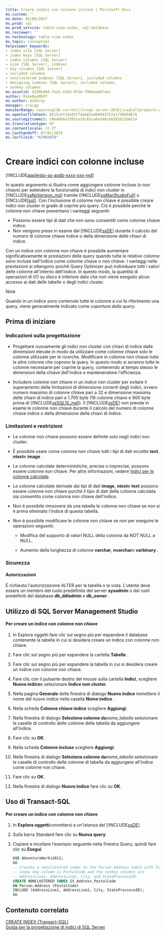 ```yaml
---
title: Creare indici con colonne incluse | Microsoft Docs
ms.custom: ''
ms.date: 03/09/2017
ms.prod: sql
ms.prod_service: table-view-index, sql-database
ms.reviewer: ''
ms.technology: table-view-index
ms.topic: conceptual
helpviewer_keywords:
- index size [SQL Server]
- index keys [SQL Server]
- index columns [SQL Server]
- size [SQL Server], indexes
- key columns [SQL Server]
- included columns
- nonclustered indexes [SQL Server], included columns
- designing indexes [SQL Server], included columns
- nonkey columns
ms.assetid: d198648d-fea5-416d-9f30-f9d4aebbf4ec
author: MikeRayMSFT
ms.author: mikeray
manager: craigg
monikerRange: =azuresqldb-current||>=sql-server-2016||=sqlallproducts-allversions||>=sql-server-linux-2017||=azuresqldb-mi-current
ms.openlocfilehash: b515cbf3da95ffdab82ad609937b7a1738684678
ms.sourcegitcommit: c0e48b643385ce19c65ca6e348ce83b2d22b6514
ms.translationtype: HT
ms.contentlocale: it-IT
ms.lasthandoff: 07/01/2019
ms.locfileid: "67492879"
---
```

# <a name="create-indexes-with-included-columns"></a>Creare indici con colonne incluse
[!INCLUDE[appliesto-ss-asdb-xxxx-xxx-md](../../includes/appliesto-ss-asdb-xxxx-xxx-md.md)]

  In questo argomento si illustra come aggiungere colonne incluse (o non chiave) per estendere la funzionalità di indici non cluster in [!INCLUDE[ssNoVersion_md](../../includes/ssnoversion-md.md)] tramite [!INCLUDE[ssManStudioFull](../../includes/ssmanstudiofull-md.md)] o [!INCLUDE[tsql](../../includes/tsql-md.md)]. Con l'inclusione di colonne non chiave è possibile creare indici non cluster in grado di coprire più query. Ciò è possibile perché le colonne non chiave presentano i vantaggi seguenti:  
  
-   Possono essere tipi di dati che non sono consentiti come colonne chiave indice.  
-   Non vengono prese in esame dal [!INCLUDE[ssDE](../../includes/ssde-md.md)] durante il calcolo del numero di colonne chiave indice o della dimensione delle chiavi di indice.  
  
 Con un indice con colonne non chiave è possibile aumentare significativamente le prestazioni delle query quando tutte le relative colonne sono incluse nell'indice come colonne chiave o non chiave. I vantaggi nelle prestazioni si ottengono poiché Query Optimizer può individuare tutti i valori delle colonne all'interno dell'indice. In questo modo, la quantità di operazioni di I/O su disco è inferiore dato che non viene eseguito alcun accesso ai dati delle tabelle o degli indici cluster.  
  
> [!NOTE]  
> Quando in un indice sono contenute tutte le colonne a cui fa riferimento una query, viene generalmente indicato come *copertura della query*.  
   
##  <a name="BeforeYouBegin"></a> Prima di iniziare  
  
###  <a name="DesignRecs"></a> Indicazioni sulla progettazione  
  
-   Progettare nuovamente gli indici non cluster con chiavi di indice dalle dimensioni elevate in modo da utilizzare come colonne chiave solo le colonne utilizzate per le ricerche. Modificare in colonne non chiave tutte le altre colonne che coprono la query. In questo modo si avranno tutte le colonne necessarie per coprire la query, contenendo al tempo stesso le dimensioni della chiave dell'indice e mantenendone l'efficienza.  
  
-   Includere colonne non chiave in un indice non cluster per evitare il superamento delle limitazioni di dimensione correnti degli indici, ovvero numero massimo di colonne chiave pari a 32 e dimensione massima delle chiavi di indice pari a 1.700 byte (16 colonne chiave e 900 byte prima di [!INCLUDE[ssSQL15_md](../../includes/sssql15-md.md)]). Il [!INCLUDE[ssDE](../../includes/ssde-md.md)] non prende in esame le colonne non chiave durante il calcolo del numero di colonne chiave indice o della dimensione delle chiavi di indice.  
  
###  <a name="Restrictions"></a> Limitazioni e restrizioni  
  
-   Le colonne non chiave possono essere definite solo negli indici non cluster.  
  
-   È possibile usare come colonne non chiave tutti i tipi di dati eccetto **text**, **ntext**e **image** .  
  
-   Le colonne calcolate deterministiche, precise o imprecise, possono essere colonne non chiave. Per altre informazioni, vedere [Indici per le colonne calcolate](../../relational-databases/indexes/indexes-on-computed-columns.md).  
  
-   Le colonne calcolate derivate dai tipi di dati **image**, **ntext**e **text** possono essere colonne non chiave purché il tipo di dati della colonna calcolata sia consentito come colonna non chiave dell'indice.  
  
-   Non è possibile rimuovere da una tabella le colonne non chiave se non si è prima eliminato l'indice di questa tabella.  
  
-   Non è possibile modificare le colonne non chiave se non per eseguire le operazioni seguenti:  
  
    -   Modifica del supporto di valori NULL della colonna da NOT NULL a NULL.  
  
    -   Aumento della lunghezza di colonne **varchar**, **nvarchar**o **varbinary** .  
  
###  <a name="Security"></a> Sicurezza  
  
####  <a name="Permissions"></a> Autorizzazioni  
 È richiesta l'autorizzazione ALTER per la tabella o la vista. L'utente deve essere un membro del ruolo predefinito del server **sysadmin** o dei ruoli predefiniti del database **db_ddladmin** e **db_owner** .  
  
##  <a name="SSMSProcedure"></a> Utilizzo di SQL Server Management Studio  
  
#### <a name="to-create-an-index-with-nonkey-columns"></a>Per creare un indice con colonne non chiave  
  
1.  In Esplora oggetti fare clic sul segno più per espandere il database contenente la tabella in cui si desidera creare un indice con colonne non chiave.  
  
2.  Fare clic sul segno più per espandere la cartella **Tabelle** .  
  
3.  Fare clic sul segno più per espandere la tabella in cui si desidera creare un indice con colonne non chiave.  
  
4.  Fare clic con il pulsante destro del mouse sulla cartella **Indici**, scegliere **Nuovo indice**e selezionare **Indice non cluster**.  
  
5.  Nella pagina **Generale** della finestra di dialogo **Nuovo indice** immettere il nome del nuovo indice nella casella **Nome indice** .  
  
6.  Nella scheda **Colonne chiave indice** scegliere **Aggiungi**.  
  
7.  Nella finestra di dialogo **Seleziona colonne da**_nome\_tabella_ selezionare le caselle di controllo delle colonne della tabella da aggiungere all'indice.  
  
8.  Fare clic su **OK**.  
  
9. Nella scheda **Colonne incluse** scegliere **Aggiungi**.  
  
10. Nella finestra di dialogo **Seleziona colonne da**_nome\_tabella_ selezionare le caselle di controllo delle colonne di tabella da aggiungere all'indice come colonne non chiave.  
  
11. Fare clic su **OK**.  
  
12. Nella finestra di dialogo **Nuovo indice** fare clic su **OK**.  
  
##  <a name="TsqlProcedure"></a> Uso di Transact-SQL  
  
#### <a name="to-create-an-index-with-nonkey-columns"></a>Per creare un indice con colonne non chiave  
  
1.  In **Esplora oggetti**connettersi a un'istanza del [!INCLUDE[ssDE](../../includes/ssde-md.md)].  
  
2.  Sulla barra Standard fare clic su **Nuova query**.  
  
3.  Copiare e incollare l'esempio seguente nella finestra Query, quindi fare clic su **Esegui**.  
  
    ```sql  
    USE AdventureWorks2012;  
    GO  
    -- Creates a nonclustered index on the Person.Address table with four included (nonkey) columns.   
    -- index key column is PostalCode and the nonkey columns are  
    -- AddressLine1, AddressLine2, City, and StateProvinceID.  
    CREATE NONCLUSTERED INDEX IX_Address_PostalCode  
    ON Person.Address (PostalCode)  
    INCLUDE (AddressLine1, AddressLine2, City, StateProvinceID);  
    GO  
    ```  

## <a name="related-content"></a>Contenuto correlato  
[CREATE INDEX &#40;Transact-SQL&#41;](../../t-sql/statements/create-index-transact-sql.md)    
[Guida per la progettazione di indici di SQL Server](../../relational-databases/sql-server-index-design-guide.md)   
